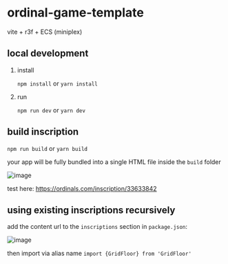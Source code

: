 # ordinal-game-template

vite + r3f + ECS (miniplex)

## local development

1. install

   `npm install`
   or
   `yarn install`

2. run

   `npm run dev`
   or
   `yarn dev`

## build inscription

`npm run build`
or
`yarn build`

your app will be fully bundled into a single HTML file inside the `build` folder

![image](https://github.com/user-attachments/assets/aab7f744-3764-42e5-81bb-e092bc5474ee)

test here: https://ordinals.com/inscription/33633842


## using existing inscriptions recursively

add  the content url to the `inscriptions` section in `package.json`:

![image](https://github.com/user-attachments/assets/9a2b02a7-ffc8-418f-a307-90ac14d6471d)

then import via alias name
`import {GridFloor} from 'GridFloor'`
